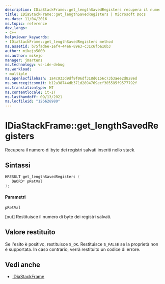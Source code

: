 ```yaml
---
description: IDiaStackFrame::get_lengthSavedRegisters recupera il numero di byte dei registri salvati inseriti nello stack.
title: IDiaStackFrame::get_lengthSavedRegisters | Microsoft Docs
ms.date: 11/04/2016
ms.topic: reference
dev_langs:
- C++
helpviewer_keywords:
- IDiaStackFrame::get_lengthSavedRegisters method
ms.assetid: b75fad6e-1ef4-44e6-89e3-c31c6fba10b3
author: mikejo5000
ms.author: mikejo
manager: jmartens
ms.technology: vs-ide-debug
ms.workload:
- multiple
ms.openlocfilehash: 1a4c033d9df9f06df318d6156c73b3aee2d828ed
ms.sourcegitcommit: b12a38744db371d2894769ecf305585f9577792f
ms.translationtype: MT
ms.contentlocale: it-IT
ms.lasthandoff: 09/13/2021
ms.locfileid: "126628980"
---
```

# <a name="idiastackframeget_lengthsavedregisters"></a>IDiaStackFrame::get_lengthSavedRegisters
Recupera il numero di byte dei registri salvati inseriti nello stack.

## <a name="syntax"></a>Sintassi

```C++
HRESULT get_lengthSavedRegisters ( 
   DWORD* pRetVal
);
```

#### <a name="parameters"></a>Parametri
 `pRetVal`

[out] Restituisce il numero di byte dei registri salvati.

## <a name="return-value"></a>Valore restituito
 Se l'esito è positivo, restituisce `S_OK`. Restituisce `S_FALSE` se la proprietà non è supportata. In caso contrario, verrà restituito un codice di errore.

## <a name="see-also"></a>Vedi anche
- [IDiaStackFrame](../../debugger/debug-interface-access/idiastackframe.md)
